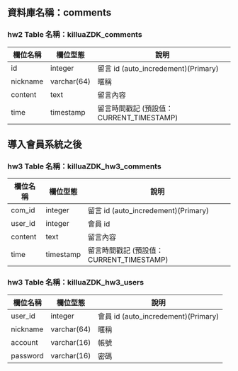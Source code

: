 ## 資料庫名稱：comments

### hw2 Table 名稱：killuaZDK_comments

| 欄位名稱 | 欄位型態 | 說明 |
|---------|---------|------|
| id      | integer | 留言 id (auto_incredement)(Primary) |
| nickname| varchar(64) |  暱稱  |
| content | text | 留言內容  |
| time    | timestamp | 留言時間戳記 (預設值：CURRENT_TIMESTAMP)  |

## 導入會員系統之後

### hw3 Table 名稱：killuaZDK_hw3_comments

| 欄位名稱 | 欄位型態 | 說明 |
|---------|---------|------|
| com_id  | integer | 留言 id (auto_incredement)(Primary) |
| user_id | integer | 會員 id |
| content | text    | 留言內容  |
| time    | timestamp | 留言時間戳記 (預設值：CURRENT_TIMESTAMP)  |

### hw3 Table 名稱：killuaZDK_hw3_users

| 欄位名稱 | 欄位型態 | 說明 |
|---------|---------|------|
| user_id | integer | 會員 id (auto_incredement)(Primary) |
| nickname| varchar(64) |  暱稱  |
| account | varchar(16) |  帳號  |
| password| varchar(16) |  密碼  |
